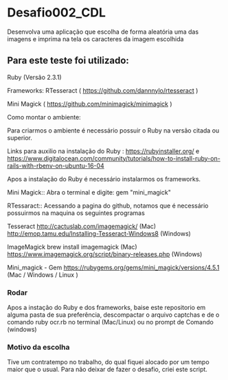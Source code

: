 # Desafio002_CDL

Desenvolva uma aplicação que escolha de forma aleatória uma das imagens e imprima na tela os caracteres da imagem escolhida

## Para este teste foi utilizado:

Ruby (Versão 2.3.1)

Frameworks:
 RTesseract ( https://github.com/dannnylo/rtesseract )
   
 Mini Magick ( https://github.com/minimagick/minimagick )
 
Como montar o ambiente:

Para criarmos o ambiente é necessário possuir o Ruby na versão citada ou superior.

Links para auxilio na instalação do Ruby : https://rubyinstaller.org/ e https://www.digitalocean.com/community/tutorials/how-to-install-ruby-on-rails-with-rbenv-on-ubuntu-16-04

Apos a instalação do Ruby é necessário instalarmos os frameworks.

Mini Magick::
 Abra o terminal e digite:
  gem "mini_magick"

RTessaract::
Acessando a pagina do github, notamos que é necessário possuirmos na maquina os seguintes programas

Tesseract 
 http://cactuslab.com/imagemagick/ (Mac)
 http://emop.tamu.edu/Installing-Tesseract-Windows8 (Windows) 

ImageMagick
 brew install imagemagick (Mac) 
 https://www.imagemagick.org/script/binary-releases.php (Windows)
 
Mini_magick - Gem
 https://rubygems.org/gems/mini_magick/versions/4.5.1 (Mac / Windows / Linux )

### Rodar

Apos a instação do Ruby e dos frameworks, baise este repositorio em alguma pasta de sua preferência, descompactar o arquivo captchas e de o comando ruby ocr.rb no terminal (Mac/Linux) ou no prompt de Comando (windows)


### Motivo da escolha

Tive um contratempo no trabalho, do qual fiquei alocado por um tempo maior que o usual. Para não deixar de fazer o desafio, criei este script.
